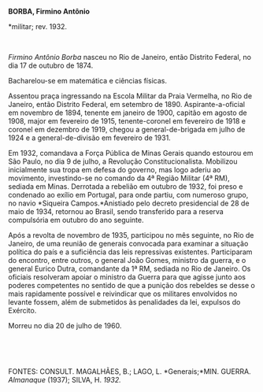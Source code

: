 **BORBA, Firmino Antônio**

\*militar; rev. 1932.

 

*Firmino Antônio Borba* nasceu no Rio de Janeiro, então Distrito
Federal, no dia 17 de outubro de 1874.

Bacharelou-se em matemática e ciências físicas.

Assentou praça ingressando na Escola Militar da Praia Vermelha, no Rio
de Janeiro, então Distrito Federal, em setembro de 1890.
Aspirante-a-oficial em novembro de 1894, tenente em janeiro de 1900,
capitão em agosto de 1908, major em fevereiro de 1915, tenente-coronel
em fevereiro de 1918 e coronel em dezembro de 1919, chegou a
general-de-brigada em julho de 1924 e a general-de-divisão em fevereiro
de 1931.

Em 1932, comandava a Força Pública de Minas Gerais quando estourou em
São Paulo, no dia 9 de julho, a Revolução Constitucionalista. Mobilizou
inicialmente sua tropa em defesa do governo, mas logo aderiu ao
movimento, investindo-se no comando da 4ª Região Militar (4ª RM),
sediada em Minas. Derrotada a rebelião em outubro de 1932, foi preso e
condenado ao exílio em Portugal, para onde partiu, com numeroso grupo,
no navio *Siqueira Campos.*Anistiado pelo decreto presidencial de 28 de
maio de 1934, retornou ao Brasil, sendo transferido para a reserva
compulsória em outubro do ano seguinte.

Após a revolta de novembro de 1935, participou no mês seguinte, no Rio
de Janeiro, de uma reunião de generais convocada para examinar a
situação política do país e a suficiência das leis repressivas
existentes. Participaram do encontro, entre outros, o general João
Gomes, ministro da guerra, e o general Eurico Dutra, comandante da 1ª
RM, sediada no Rio de Janeiro. Os oficiais resolveram apoiar o ministro
da Guerra para que agisse junto aos poderes competentes no sentido de
que a punição dos rebeldes se desse o mais rapidamente possível e
reivindicar que os militares envolvidos no levante fossem, além de
submetidos às penalidades da lei, expulsos do Exército.

Morreu no dia 20 de julho de 1960.

 

 

FONTES: CONSULT. MAGALHÃES, B.; LAGO, L. *Generais;*MIN. GUERRA.
*Almanaque* (1937); SILVA, H. *1932.*

 
